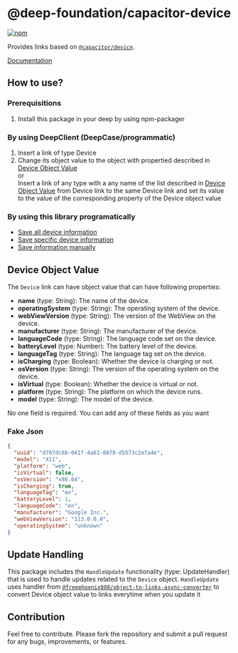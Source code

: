 # @deep-foundation/capacitor-device
[![npm](https://img.shields.io/npm/v/@deep-foundation/capacitor-device.svg)](https://www.npmjs.com/package/@deep-foundation/capacitor-device)

Provides links based on [`@capacitor/device`](https://www.npmjs.com/package/@capacitor/device).

[Documentation](https://deep-foundation.github.io/capacitor-device/)

## How to use?
### Prerequisitions
1. Install this package in your deep by using npm-packager

### By using DeepClient (DeepCase/programmatic)
1. Insert a link of type Device 
2.  Change its object value to the object with propertied described in [Device Object Value](#md:device-object-value)  
or  
Insert a link of any type with a any name of the list described in [Device Object Value](#md:device-object-value) from Device link to the same Device link and set its value to the value of the corresponding property of the Device object value


### By using this library programatically
- [Save all device information](https://deep-foundation.github.io/capacitor-device/functions/saveDeviceInfo.html#md:save-all-device-information)  
- [Save specific device information](https://deep-foundation.github.io/capacitor-device/functions/saveDeviceInfo.html#md:save-specific-device-information)  
- [Save information manually](https://deep-foundation.github.io/capacitor-device/functions/saveDeviceInfo.html#md:save-information-manually)  

## Device Object Value

The `Device` link can have object value that can have following properties:

- **name** (type: String): The name of the device.
- **operatingSystem** (type: String): The operating system of the device.
- **webViewVersion** (type: String): The version of the WebView on the device.
- **manufacturer** (type: String): The manufacturer of the device.
- **languageCode** (type: String): The language code set on the device.
- **batteryLevel** (type: Number): The battery level of the device.
- **languageTag** (type: String): The language tag set on the device.
- **isCharging** (type: Boolean): Whether the device is charging or not.
- **osVersion** (type: String): The version of the operating system on the device.
- **isVirtual** (type: Boolean): Whether the device is virtual or not.
- **platform** (type: String): The platform on which the device runs.
- **model** (type: String): The model of the device.  

No one field is required. You can add any of these fields as you want

### Fake Json
```json
{
  "uuid": "d787dc6b-041f-4a61-8078-d5573c2e7a4e",
  "model": "X11",
  "platform": "web",
  "isVirtual": false,
  "osVersion": "x86.64",
  "isCharging": true,
  "languageTag": "en",
  "batteryLevel": 1,
  "languageCode": "en",
  "manufacturer": "Google Inc.",
  "webViewVersion": "113.0.0.0",
  "operatingSystem": "unknown"
}
```

## Update Handling

This package includes the `HandleUpdate` functionality (type: UpdateHandler) that is used to handle updates related to the `Device` object. `HandleUpdate` uses handler from [`@freephoenix888/object-to-links-async-converter`](https://www.npmjs.com/package/@freephoenix888/object-to-links-async-converter) to convert Device object value to links everytime when you update it

## Contribution

Feel free to contribute. Please fork the repository and submit a pull request for any bugs, improvements, or features.
